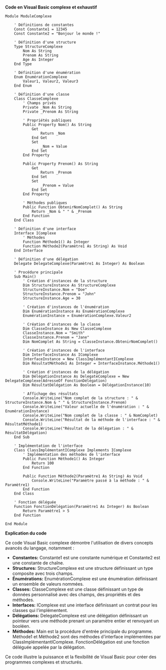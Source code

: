 **Code en Visual Basic complexe et exhaustif**

```visual basic
Module ModuleComplexe

    ' Définitions de constantes
    Const Constante1 = 12345
    Const Constante2 = "Bonjour le monde !"

    ' Définition d'une structure
    Type StructureComplexe
        Nom As String
        Prenom As String
        Age As Integer
    End Type

    ' Définition d'une énumération
    Enum EnumérationComplexe
        Valeur1, Valeur2, Valeur3
    End Enum

    ' Définition d'une classe
    Class ClasseComplexe
        ' Champs privés
        Private _Nom As String
        Private _Prenom As String

        ' Propriétés publiques
        Public Property Nom() As String
            Get
                Return _Nom
            End Get
            Set
                _Nom = Value
            End Set
        End Property

        Public Property Prenom() As String
            Get
                Return _Prenom
            End Set
            Set
                _Prenom = Value
            End Set
        End Property

        ' Méthodes publiques
        Public Function ObtenirNomComplet() As String
            Return _Nom & " " & _Prenom
        End Function
    End Class

    ' Définition d'une interface
    Interface IComplexe
        ' Méthodes
        Function Méthode1() As Integer
        Function Méthode2(Paramètre1 As String) As Void
    End Interface

    ' Définition d'une délégation
    Delegate DelegateComplexe(Paramètre1 As Integer) As Boolean

    ' Procédure principale
    Sub Main()
        ' Création d'instances de la structure
        Dim StructureInstance As StructureComplexe
        StructureInstance.Nom = "Doe"
        StructureInstance.Prenom = "John"
        StructureInstance.Age = 30

        ' Création d'instances de l'énumération
        Dim EnumérationInstance As EnumérationComplexe
        EnumérationInstance = EnumérationComplexe.Valeur2

        ' Création d'instances de la classe
        Dim ClasseInstance As New ClasseComplexe
        ClasseInstance.Nom = "Smith"
        ClasseInstance.Prenom = "Jane"
        Dim NomComplet As String = ClasseInstance.ObtenirNomComplet()

        ' Création d'instances de l'interface
        Dim InterfaceInstance As IComplexe
        InterfaceInstance = New ClassImplémentantIComplexe
        Dim RésultatMéthode1 As Integer = InterfaceInstance.Méthode1()

        ' Création d'instances de la délégation
        Dim DélégationInstance As DelegateComplexe = New DelegateComplexe(AdresseOf FonctionDélégation)
        Dim RésultatDélégation As Boolean = DélégationInstance(10)

        ' Affichage des résultats
        Console.WriteLine("Nom complet de la structure : " & StructureInstance.Nom & " " & StructureInstance.Prenom)
        Console.WriteLine("Valeur actuelle de l'énumération : " & EnumérationInstance)
        Console.WriteLine("Nom complet de la classe : " & NomComplet)
        Console.WriteLine("Résultat de la méthode de l'interface : " & RésultatMéthode1)
        Console.WriteLine("Résultat de la délégation : " & RésultatDélégation)
    End Sub

    ' Implémentation de l'interface
    Class ClassImplémentantIComplexe Implements IComplexe
        ' Implémentation des méthodes de l'interface
        Public Function Méthode1() As Integer
            Return 100
        End Function

        Public Function Méthode2(Paramètre1 As String) As Void
            Console.WriteLine("Paramètre passé à la méthode : " & Paramètre1)
        End Function
    End Class

    ' Fonction déléguée
    Function FonctionDélégation(Paramètre1 As Integer) As Boolean
        Return Paramètre1 > 5
    End Function

End Module
```

**Explication du code**

Ce code Visual Basic complexe démontre l'utilisation de divers concepts avancés du langage, notamment :

* **Constantes:** Constante1 est une constante numérique et Constante2 est une constante de chaîne.
* **Structures:** StructureComplexe est une structure définissant un type composite avec trois champs.
* **Énumérations:** EnumérationComplexe est une énumération définissant un ensemble de valeurs nommées.
* **Classes:** ClasseComplexe est une classe définissant un type de données personnalisé avec des champs, des propriétés et des méthodes.
* **Interfaces:** IComplexe est une interface définissant un contrat pour les classes qui l'implémentent.
* **Délégations:** DelegateComplexe est une délégation définissant un pointeur vers une méthode prenant un paramètre entier et renvoyant un booléen.
* **Méthodes:** Main est la procédure d'entrée principale du programme. Méthode1 et Méthode2 sont des méthodes d'interface implémentées par ClassImplémentantIComplexe. FonctionDélégation est une fonction déléguée appelée par la délégation.

Ce code illustre la puissance et la flexibilité de Visual Basic pour créer des programmes complexes et structurés.